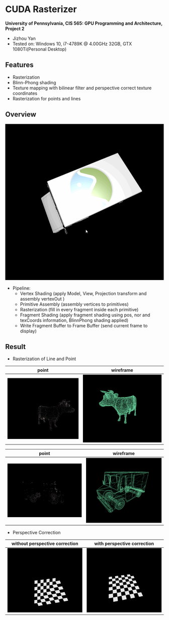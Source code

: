 CUDA Rasterizer
===============

**University of Pennsylvania, CIS 565: GPU Programming and Architecture, Project 2**

* Jizhou Yan
* Tested on: Windows 10, i7-4789K @ 4.00GHz 32GB, GTX 1080Ti(Personal Desktop)

## Features
* Rasterization
* Blinn-Phong shading
* Texture mapping with bilinear filter and perspective correct texture coordinates
* Rasterization for points and lines 

## Overview

![overview](img/1.gif)

  * Pipeline: 
	* Vertex Shading (apply Model, View, Projection transform and assembly vertexOut )
	* Primitive Assembly (assembly vertices to primitives)
	* Rasterization (fill in every fragment inside each primitive)
	* Fragment Shading (apply fragment shading using pos, nor and texCoords information, BlinnPhong shading applied)
	* Write Fragment Buffer to Frame Buffer (send current frame to display)

## Result

  * Rasterization of Line and Point

|point|wireframe|
|----|----|
|![](img/cowpoint.png)|![](img/cowline.png)|

|point|wireframe|
|----|----|
|![](img/chunkpoint.png)|![](img/chunkline.PNG)|

  * Perspective Correction

|without perspective correction|with perspective correction|
|----|----|
|![](img/withoutPerspectiveCorrectness.PNG)|![](img/withPerspectiveCorrectness.PNG)|


